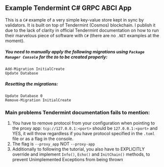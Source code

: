 ## Example Tendermint C# GRPC ABCI App

This is a `C#` example of a very simple key-value store kept in sync by validators. It is built on top of Tendermint (Cosmos) blockchain. I publish it due to the lack of clarity in official Tendermint documentation on how to run their marvelous piece of software with `C#` (there are no `.NET` examples at the moment). 

##### You need to manually apply the following migrations using `Package Manager Console` for the `Db` to be created properly:
```
Add-Migration InitialCreate
Update Database
```

##### Resetting the migrations:
```
Update Database 0
Remove-Migration InitialCreate
```
   
### Main problems Tendermint documentation fails to mention:

1. You have to remove protocol from your configuration when pointing to the proxy app: `tcp://127.0.0.1:<port>` should be `127.0.0.1:<port>` and YES, it will throw regardless if you have protocol specified in the `.toml` file or as a flag in the console.
2. The flag is `--proxy_app` NOT `--proxy-app` 
3. Additionally to following the tutorial, you also have to EXPLICITLY override and implement `Info()`, `Echo()` and `InitChain()` methods, to prevent Unimplemented Exceptions from being thrown



